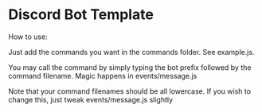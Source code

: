 # Discord Bot Template
 
How to use:

Just add the commands you want in the commands folder.
See example.js.

You may call the command by simply typing the bot prefix followed by the command filename.
Magic happens in events/message.js

Note that your command filenames should be all lowercase.
If you wish to change this, just tweak events/message.js slightly

